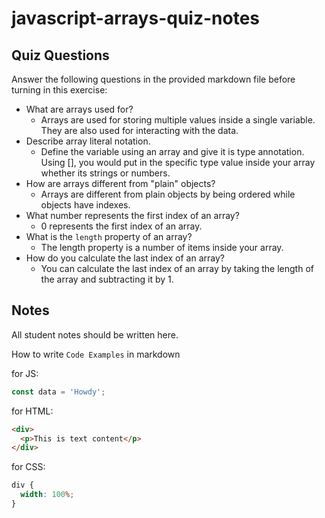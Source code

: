 # javascript-arrays-quiz-notes

## Quiz Questions

Answer the following questions in the provided markdown file before turning in this exercise:

- What are arrays used for?
  - Arrays are used for storing multiple values inside a single variable. They are also used for interacting with the data.
- Describe array literal notation.
  - Define the variable using an array and give it is type annotation. Using [], you would put in the specific type value inside your array whether its strings or numbers.
- How are arrays different from "plain" objects?
  - Arrays are different from plain objects by being ordered while objects have indexes.
- What number represents the first index of an array?
  - 0 represents the first index of an array.
- What is the `length` property of an array?
  - The length property is a number of items inside your array.
- How do you calculate the last index of an array?
  - You can calculate the last index of an array by taking the length of the array and subtracting it by 1.

## Notes

All student notes should be written here.

How to write `Code Examples` in markdown

for JS:

```javascript
const data = 'Howdy';
```

for HTML:

```html
<div>
  <p>This is text content</p>
</div>
```

for CSS:

```css
div {
  width: 100%;
}
```
